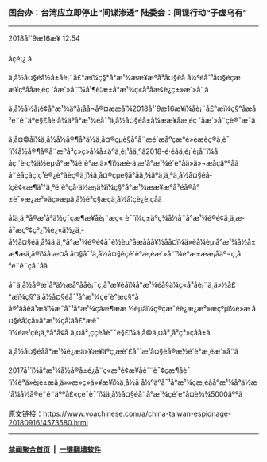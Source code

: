 ### 国台办：台湾应立即停止“间谍渗透”  陆委会：间谍行动“子虚乌有”
------------------------

<div class="published">
 <span class="date" title="ä¸­å½æ¶é´">
  <time datetime="2018-09-16T12:54:08+08:00">
   2018å¹´9æ16æ¥ 12:54
  </time>
 </span>
</div>
<br/>
<div class="wsw">
 <span class="dateline">
  åçé¡¿ â
 </span>
 <p>
  ä¸­å½å¤§éå½å±åè¡¨å£°æï¼ç§°å°æ¹¾ææ¥æºå³å¤§èå å¼ºéå¯¹å¤§éçææ¥çªååæ¸éç ´åæ´»å¨ï¼å¹¶è¦æ±å°æ¹¾ç«å³åæ­¢è¿ç±»æ´»å¨ã
 </p>
 <p>
  ä¸­å½å½å¡é¢å°æ¹¾äºå¡åå¬å®¤ææå­ï¼2018å¹´9æ16æ¥ï¼åè¡¨å£°æï¼ç§°åæå³é¨é¨äºè§£åè·å¾äºå°æ¹¾éå¯¹ä¸­å½å¤§éå±å¼ææ¥åæ¸éç ´åæ´»å¨çè®¯æ¯ã
 </p>
 <p>
  ä¸å¤©åï¼ä¸­å½å½å®¶åªä½ä¸­å¤®çµè§å°å¨æé´æ­åºçæ°é»èæ­èç®ä¸­è¯´ï¼å½å®¶å®å¨æºå³ç»ç»å¼å±äºä¸é¡¹åä¸ºâ2018-é·éâä¸é¡¹è¡å¨ï¼ååç ´è·ç¾ä½èµ·å°æ¹¾é´è°æ¡ä»¶ï¼æè·ä¸æ¹å°æ¹¾é´è°åä»ä»¬æåçäººåã å¨éåçâç¦ç¹è®¿è°âèç®ä¸­ï¼ä¸­å¤®çµè§å°åä¸¾äºä¸ä¸ªä¸­å½å¤§éå­¦çè¢«æ¶ä¹°ä¸ºé´è°çå·ä½æ¡ä¾ï¼ç§°å°æ¹¾ææ¥æºå³éå®å°±è¯»æ¿æ²»ãç»æµä¸å½é²ç§æçä¸­å½å­¦çè¿è¡ç­åã
 </p>
 <p>
  å¦ä¸ä¸ªå®æ¹åªä½ç¯çæ¶æ¥åè¡¨æç« è¯´ï¼ç±äºç¾å½å¨å°æ¹¾é®é¢ä¸ä¸æ­å²æçº¢çº¿ï¼è¿«ä½¿ä¸­å½å¤§éä¸å¾ä¸ä¸ºå°æ¹¾é®é¢å¯è½èµ°åæååå¥½åå¤ï¼ä»èå¼èµ·å°æ¹¾å½å±æ¶æä¸å®ï¼å æ­¤å å¤§å¯¹ä¸­å½å¤§éçé´è°æ¸éæ´»å¨ï¼è°æ±ææ¡åäº¬ç¸å³é¨é¨çå¨åã
 </p>
 <p>
  å¨ä¸­å½å®æ¹åªä½æ­åºååè¡¨ç¸å³æ¥éåï¼å°æ¹¾éå§ä¼ç«å³åè¡¨ä¸ä»½å£°æï¼ç§°ä¸­å½å¤§éå¯¹å°æ¹¾çé´è°æç§°åå®¹âå­èä¹æâï¼æ¯å¯¹å°æ¹¾çâæ¶ææ ½èµâï¼ç®çæ¯éè¿æ¿æ²»æçºµï¼é»æ å¤§éå­¦çå»å°æ¹¾çå­¦ãå£°æè¯´ï¼éæ¹çè¡ä¸ºå°å¢å ä¸¤å²¸ççèåè¯¯è§£ï¼ä¸å©ä¸¤å²¸å³ç³»çåå±ã
 </p>
 <p>
  ä¸­å½å¤§éåå°æ¹¾é¿æä»¥æ¥äºç¸æè´£å¯¹æ¹å¤§èå®æ½é´è°æ¸éæ´»å¨ã
 </p>
 <p>
  2017å¹´ï¼å°æ¹¾å½å®å±é¿å¨ç«æ³é¢æ¥åè´¨è¯¢çæ¶åè¯´ï¼èªä»è¡è±æä¸ä»»æ»ç»ä»¥æ¥ï¼ä¸­å½å å¼ºäºå¯¹å°æ¹¾çæ¸éãå°æ¹¾åªä½æ´å¼å½å®é¨é¨äººå£«çè¯è¯´ï¼ä¸­å½å¤§éå¨å°æ¹¾çé´è°å¤è¾¾5000äººã
 </p>
</div>

原文链接：https://www.voachinese.com/a/china-taiwan-espionage-20180916/4573580.html


------------------------
#### [禁闻聚合首页](https://github.com/gfw-breaker/banned-news/blob/master/README.md) &nbsp;|&nbsp;  [一键翻墙软件](https://github.com/gfw-breaker/nogfw/blob/master/README.md)